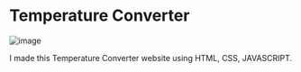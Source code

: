 # Temperature Converter

![image](https://github.com/AshutoshSingh0120/Temperature-Convertor/assets/141393810/790f90fd-0fbb-48e3-b88f-6695502a5039)

I made this Temperature Converter website using HTML, CSS, JAVASCRIPT.
